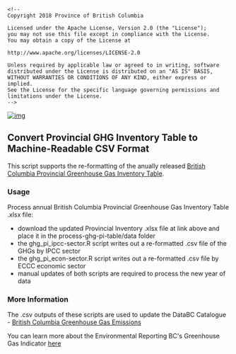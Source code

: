 ```{=html}
<!--
Copyright 2018 Province of British Columbia

Licensed under the Apache License, Version 2.0 (the "License");
you may not use this file except in compliance with the License.
You may obtain a copy of the License at

http://www.apache.org/licenses/LICENSE-2.0

Unless required by applicable law or agreed to in writing, software distributed under the License is distributed on an "AS IS" BASIS,
WITHOUT WARRANTIES OR CONDITIONS OF ANY KIND, either express or implied.
See the License for the specific language governing permissions and limitations under the License.
-->
```
[![img](https://img.shields.io/badge/Lifecycle-Stable-97ca00)](https://github.com/bcgov/repomountie/blob/master/doc/lifecycle-badges.md)

## Convert Provincial GHG Inventory Table to Machine-Readable CSV Format

This script supports the re-formatting of the anually released [British Columbia Provincial Greenhouse Gas Inventory Table](https://www2.gov.bc.ca/gov/content?id=50B908BE85E0446EB6D3C434B4C8C106).

### Usage

Process annual British Columbia Provincial Greenhouse Gas Inventory Table .xlsx file:

-   download the updated Provincial Inventory .xlsx file at link above and place it in the process-ghg-pi-table/data folder
-   the ghg_pi_ipcc-sector.R script writes out a re-formatted .csv file of the GHGs by IPCC sector
-   the ghg_pi_econ-sector.R script writes out a re-formatted .csv file by ECCC economic sector
-   manual updates of both scripts are required to process the new year of data

### More Information

The .csv outputs of these scripts are used to update the DataBC Catalogue - [British Columbia Greenhouse Gas Emissions](https://catalogue.data.gov.bc.ca/dataset/24c899ee-ef73-44a2-8569-a0d6b094e60c)

You can learn more about the Environmental Reporting BC's Greenhouse Gas Indicator [here](https://www.env.gov.bc.ca/soe/indicators/sustainability/ghg-emissions.html)
